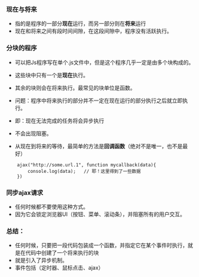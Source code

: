 ### 现在与将来
* 指的是程序的一部分**现在**运行，而另一部分则在**将来**运行
* 现在和将来之间有段时间间隙，在这段间隙中，程序没有活跃执行。

### 分块的程序
* 可以把Js程序写在单个.js文件中，但是这个程序几乎一定是由多个块构成的。
* 这些块中只有一个是**现在**执行。
* 其余的块则会在将来执行。最常见的块单位是函数。


* 问题：程序中将来执行的部分并不一定在现在运行的部分执行之后就立即执行。
* 即：现在无法完成的任务将会异步执行
* 不会出现阻塞。

* 从现在到将来的等待，最简单的方法是**回调函数**（绝对不是唯一，也不是最好）

```
    ajax("http://some.url.1", function mycallback(data){
        console.log(data);   // 耶！这里得到了一些数据
    })
```

### 同步ajax请求
* 任何时候都不要使用这种方式。
* 因为它会锁定浏览器UI（按钮、菜单、滚动条），并阻塞所有的用户交互。

### 总结：
* 任何时候，只要把一段代码包装成一个函数，并指定它在某个事件时执行，就是在代码中创建了一个将来执行的块
* 就是引入了异步机制。
* 事件包括（定时器、鼠标点击、ajax）